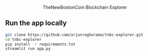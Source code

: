 <p align="center">
  TheNewBostonCoin Blockchain Explorer
</p>

## Run the app locally
```bash
git clone https://github.com/arjunraghurama/tnbc-explorer.git
cd tnbc-explorer
pip install -r requirements.txt
streamlit run app.py
```


